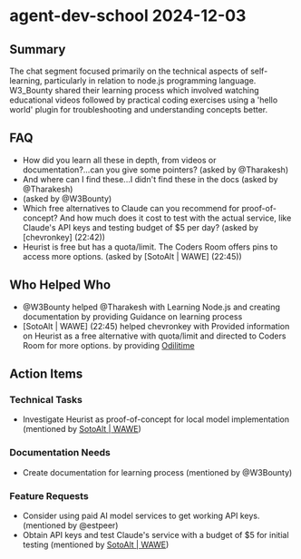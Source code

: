 # agent-dev-school 2024-12-03

## Summary

The chat segment focused primarily on the technical aspects of self-learning, particularly in relation to node.js programming language. W3_Bounty shared their learning process which involved watching educational videos followed by practical coding exercises using a 'hello world' plugin for troubleshooting and understanding concepts better.

## FAQ

- How did you learn all these in depth, from videos or documentation?...can you give some pointers? (asked by @Tharakesh)
- And where can I find these...I didn't find these in the docs (asked by @Tharakesh)
- (asked by @W3Bounty)
- Which free alternatives to Claude can you recommend for proof-of-concept? And how much does it cost to test with the actual service, like Claude's API keys and testing budget of $5 per day? (asked by [chevronkey] (22:42))
- Heurist is free but has a quota/limit. The Coders Room offers pins to access more options. (asked by [SotoAlt | WAWE] (22:45))

## Who Helped Who

- @W3Bounty helped @Tharakesh with Learning Node.js and creating documentation by providing Guidance on learning process
- [SotoAlt | WAWE] (22:45) helped chevronkey with Provided information on Heurist as a free alternative with quota/limit and directed to Coders Room for more options. by providing [Odilitime](23:02)

## Action Items

### Technical Tasks

- Investigate Heurist as proof-of-concept for local model implementation (mentioned by [SotoAlt | WAWE](22:45))

### Documentation Needs

- Create documentation for learning process (mentioned by @W3Bounty)

### Feature Requests

- Consider using paid AI model services to get working API keys. (mentioned by @estpeer)
- Obtain API keys and test Claude's service with a budget of $5 for initial testing (mentioned by [SotoAlt | WAWE](22:45))
